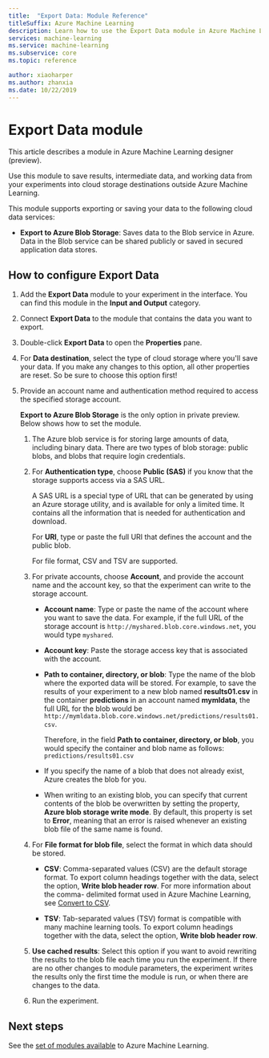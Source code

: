 ```yaml
---
title:  "Export Data: Module Reference"
titleSuffix: Azure Machine Learning
description: Learn how to use the Export Data module in Azure Machine Learning to save results, intermediate data, and working data from your experiments into cloud storage destinations outside Azure Machine Learning.
services: machine-learning
ms.service: machine-learning
ms.subservice: core
ms.topic: reference

author: xiaoharper
ms.author: zhanxia
ms.date: 10/22/2019
---
```

# Export Data module

This article describes a module in Azure Machine Learning designer (preview).

Use this module to save results, intermediate data, and working data from your experiments into cloud storage destinations outside Azure Machine Learning.

This module supports exporting or saving your data to the following cloud data services:


- **Export to Azure Blob Storage**: Saves data to the Blob service in Azure. Data in the Blob service can be shared publicly or saved in secured application data stores.

  
## How to configure Export Data

1. Add the **Export Data** module to your experiment in the interface. You can find this module in the **Input and Output** category.

2. Connect **Export Data** to the module that contains the data you want to export.

3. Double-click **Export Data** to open the **Properties** pane.

4. For **Data destination**, select the type of cloud storage where you'll save your data. If you make any changes to this option, all other properties are reset. So be sure to choose this option first!

5. Provide an account name and authentication method required to access the specified storage account.

    **Export to Azure Blob Storage** is the only option in private preview. Below shows how to set the module.
    1. The Azure blob service is for storing large amounts of data, including binary data. There are two types of blob storage: public blobs, and blobs that require login credentials.

    2. For **Authentication type**, choose **Public (SAS)** if you know that the storage supports access via a SAS URL.

          A SAS URL is a special type of URL that can be  generated by using an Azure storage utility, and is available for only a limited time.  It contains all the information that is needed for authentication and download.

        For **URI**, type or paste the full URI that defines the account and the public blob.

        For file format, CSV and TSV are supported.

    3. For private accounts, choose **Account**, and provide the account name and the account key, so that the experiment can write to the storage account.

         - **Account name**: Type or paste the name of the account where you want to save the data. For example, if the full URL of the storage account is `http://myshared.blob.core.windows.net`, you would type `myshared`.

        - **Account key**: Paste the storage access key that is associated with the account.

        -  **Path to container, directory, or blob**: Type the name of the blob where the exported data will be stored. For example, to save the results of your experiment to a new blob named **results01.csv** in the container **predictions** in an account named **mymldata**, the full URL for the blob would be `http://mymldata.blob.core.windows.net/predictions/results01.csv`.

            Therefore, in the field  **Path to container, directory, or blob**, you would specify the container and blob name as follows: `predictions/results01.csv`

        - If you specify the name of a blob that does not already exist, Azure creates the blob for you.

       -  When writing to an existing blob, you can specify that current contents of the blob be overwritten by setting the property, **Azure blob storage write mode**. By default, this property is set to **Error**, meaning that an error is raised whenever an existing blob file of the same name is found.


    4. For **File format for blob file**, select the format in which data should be stored.

        - **CSV**: Comma-separated values (CSV) are the default storage format. To export column headings together with the data, select the option, **Write blob header row**.  For more information about the comma- delimited format used in Azure Machine Learning, see [Convert to CSV](./convert-to-csv.md).

        - **TSV**: Tab-separated values (TSV) format is compatible with many machine learning tools. To export column headings together with the data, select the option, **Write blob header row**.  

 
    5. **Use cached results**: Select this option if you want to avoid rewriting the results to the blob file each time you run the experiment. If there are no other changes to module parameters, the experiment writes the results only the first time the module is run, or when there are changes to the data.

    6. Run the experiment.

## Next steps

See the [set of modules available](module-reference.md) to Azure Machine Learning. 